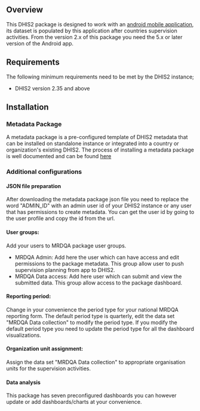 ## Overview
This DHIS2 package is designed to work with an <a href="https://github.com/diaodiallo/mrdqa_distributions">android mobile application</a>, its dataset is populated by this application after countries supervision activities. From the version 2.x of this package you need the 5.x or later version of the Android app.
## Requirements
The following minimum requirements need to be met by the DHIS2 instance;
* DHIS2 version 2.35 and above
## Installation
### Metadata Package
A metadata package is a pre-configured template of DHIS2 metadata that can be installed on standalone instance or integrated into a country or organization's existing DHIS2. The process of installing a metadata package is well documented and can be found <a href="https://docs.dhis2.org/en/topics/metadata/immunization/immunization-aggregate/installation.html">here</a>
### Additional configurations
#### JSON file preparation
After downloading the metadata package json file you need to replace the word "ADMIN_ID" with an admin user id of your DHIS2 instance or any user that has permissions to create metadata. You can get the user id by going to the user profile and copy the id from the url.
#### User groups:
Add your users to MRDQA package user groups.
* MRDQA Admin: Add here the user which can have access and edit permissions to the package metadata. This group allow user to push supervision planning from app to DHIS2.
* MRDQA Data access: Add here user which can submit and view the submitted data. This group allow access to the package dashboard.
#### Reporting period:
Change in your convenience the period type for your national MRDQA reporting form. The default period type is quarterly, edit the data set "MRDQA Data collection" to modify the period type. If you modify the default period type you need to update the period type for all the dashboard visualizations.
#### Organization unit assignment:
Assign the data set "MRDQA Data collection" to appropriate organisation units for the supervision activities.
#### Data analysis
This package has seven preconfigured dashboards you can however update or add dashboards/charts at your convenience.
